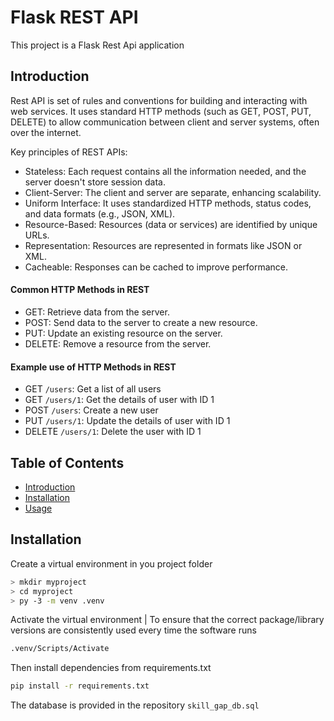 # Flask REST API
This project is a Flask Rest Api application 

## Introduction
Rest API is  set of rules and conventions for building and interacting with web services. It uses standard HTTP methods (such as GET, POST, PUT, DELETE) to allow communication between client and server systems, often over the internet.

Key principles of REST APIs:

- Stateless: Each request contains all the information needed, and the server doesn't store session data.
- Client-Server: The client and server are separate, enhancing scalability.
- Uniform Interface: It uses standardized HTTP methods, status codes, and data formats (e.g., JSON, XML).
- Resource-Based: Resources (data or services) are identified by unique URLs.
- Representation: Resources are represented in formats like JSON or XML.
- Cacheable: Responses can be cached to improve performance.

#### Common HTTP Methods in REST

- GET: Retrieve data from the server.
- POST: Send data to the server to create a new resource.
- PUT: Update an existing resource on the server.
- DELETE: Remove a resource from the server.

#### Example use of HTTP Methods in REST

- GET `/users`: Get a list of all users
- GET `/users/1`: Get the details of user with ID 1
- POST `/users`: Create a new user
- PUT `/users/1`: Update the details of user with ID 1
- DELETE `/users/1`: Delete the user with ID 1


## Table of Contents

- [Introduction](#introduction)
- [Installation](#installation)
- [Usage](#usage)

## Installation
  Create a virtual environment in you project folder
```bash
> mkdir myproject
> cd myproject
> py -3 -m venv .venv
```
Activate the virtual environment | To ensure that the correct package/library versions are consistently used every time the software runs
```bash
.venv/Scripts/Activate
```
Then install dependencies from requirements.txt
```bash
pip install -r requirements.txt
```
The database is provided in the repository
`skill_gap_db.sql`

